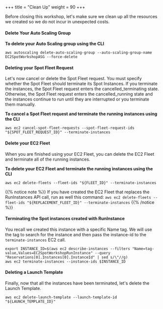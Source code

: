 +++
title = "Clean Up"
weight = 90
+++

Before closing this workshop, let's make sure we clean up all the resources we created so we do not incur in unexpected costs.

#### Delete Your Auto Scaling Group

**To delete your Auto Scaling group using the CLI**

```
aws autoscaling delete-auto-scaling-group --auto-scaling-group-name EC2SpotWorkshopASG --force-delete
```

#### Deleting your Spot Fleet Request

Let's now cancel or delete the Spot Fleet request. You must specify whether the Spot Fleet should terminate its Spot Instances. If you terminate the instances, the Spot Fleet request enters
the cancelled\_terminating state. Otherwise, the Spot Fleet request
enters the cancelled\_running state and the instances continue to run
until they are interrupted or you terminate them manually.

**To cancel a Spot Fleet request and terminate the running instances using the CLI**

```
aws ec2 cancel-spot-fleet-requests --spot-fleet-request-ids "${SPOT_FLEET_REQUEST_ID}" --terminate-instances
```

#### Delete your EC2 Fleet

When you are finished using your EC2 Fleet, you can delete the EC2 Fleet
and terminate all of the running instances.

**To delete your EC2 Fleet and terminate the running instances using the CLI**

```
aws ec2 delete-fleets --fleet-ids "${FLEET_ID}" --terminate-instances
```

{{% notice note %}}
If you have created the EC2 Fleet that replaces the RunInstances API call, run as well this command: `aws ec2 delete-fleets --fleet-ids "${REPLACEMENT_FLEET_ID}" --terminate-instances`
{{% /notice %}}


#### Terminating the Spot instances created with RunInstance

You recall we created this instance with a specific Name tag. We will use the tag to search for the instance and then pass the instance-id to the `terminate-instances` EC2 call.

```
export INSTANCE_ID=$(aws ec2 describe-instances --filters "Name=tag-value,Values=EC2SpotWorkshopRunInstance" --query "Reservations[0].Instances[0].InstanceId" | sed s/\"//g)
aws ec2 terminate-instances --instance-ids $INSTANCE_ID
```

#### Deleting a Launch Template

Finally, now that all the instances have been terminated, let's delete the Launch Template.

```
aws ec2 delete-launch-template --launch-template-id "${LAUNCH_TEMPLATE_ID}"
```
